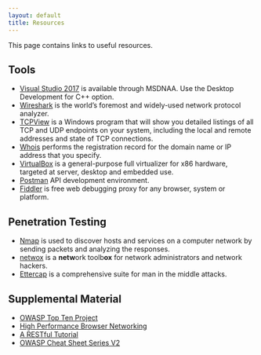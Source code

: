 ```yaml
---
layout: default
title: Resources
---
```


This page contains links to useful resources.
 
 Tools
------------------------------------

-   [Visual Studio 2017](https://e5.onthehub.com/WebStore/ProductsByMajorVersionList.aspx?cmi_cs=1&cmi_mnuMain=bdba23cf-e05e-e011-971f-0030487d8897&ws=c1ca0b0c-0f62-e511-9410-b8ca3a5db7a1&vsro=8) is available through MSDNAA. Use the Desktop Development for C++ option.
-   [Wireshark](https://www.wireshark.org/) is the world’s foremost and widely-used network protocol analyzer. 
-   [TCPView](https://docs.microsoft.com/en-us/sysinternals/downloads/tcpview) is a Windows program that will show you detailed listings of all TCP and UDP endpoints on your system, including the local and remote addresses and state of TCP connections.
-   [Whois](https://docs.microsoft.com/en-us/sysinternals/downloads/whois) performs the registration record for the domain name or IP address that you specify.
-   [VirtualBox](https://www.virtualbox.org/wiki/Downloads) is a general-purpose full virtualizer for x86 hardware, targeted at server, desktop and embedded use.
-   [Postman](https://www.getpostman.com/) API development environment.
-   [Fiddler](https://www.telerik.com/fiddler) is free web debugging proxy for any browser, system or platform.

Penetration Testing
------------------------------------

-   [Nmap](https://nmap.org/) is used to discover hosts and services on a computer network by sending packets and analyzing the responses.
-   [netwox](http://www.cis.syr.edu/~wedu/Teaching/cis758/netw522/netwox-doc_html/) is a **netw**ork toolb**ox** for network administrators and network hackers.
-   [Ettercap](http://www.ettercap-project.org/ettercap/) is a comprehensive suite for man in the middle attacks.

Supplemental Material
------------------------------------

-   [OWASP Top Ten Project](https://www.owasp.org/index.php/Category:OWASP_Top_Ten_Project)
-   [High Performance Browser Networking](https://hpbn.co/)
-   [A RESTful Tutorial](https://www.restapitutorial.com/)
-   [OWASP Cheat Sheet Series V2](https://cheatsheetseries.owasp.org/)
